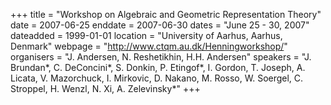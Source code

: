 +++
title = "Workshop on Algebraic and Geometric Representation Theory"
date = 2007-06-25
enddate = 2007-06-30
dates = "June 25 - 30, 2007"
dateadded = 1999-01-01
location = "University of Aarhus, Aarhus, Denmark"
webpage = "http://www.ctqm.au.dk/Henningworkshop/"
organisers = "J. Andersen, N. Reshetikhin, H.H. Andersen"
speakers = "J. Brundan*, C. DeConcini*, S. Donkin, P. Etingof*, I. Gordon, T. Joseph, A.  Licata, V. Mazorchuck, I. Mirkovic, D. Nakano, M. Rosso, W. Soergel, C. Stroppel, H. Wenzl, N. Xi, A. Zelevinsky*"
+++
